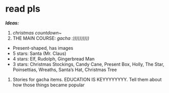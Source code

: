 # read pls
***Ideas:***

1. *christmas countdown~*
2. THE MAIN COURSE: *gacha :))))))))))*
- Present-shaped, has images
- 5 stars: Santa (Mr. Claus)
- 4 stars: Elf, Rudolph, Gingerbread Man
- 3 stars: Christmas Stockings, Candy Cane, Present Box, Holly, The Star, Poinsettias, Wreaths, Santa’s Hat, Christmas Tree
1. Stories for gacha items. EDUCATION IS KEYYYYYYYY. Tell them about how those things became popular
